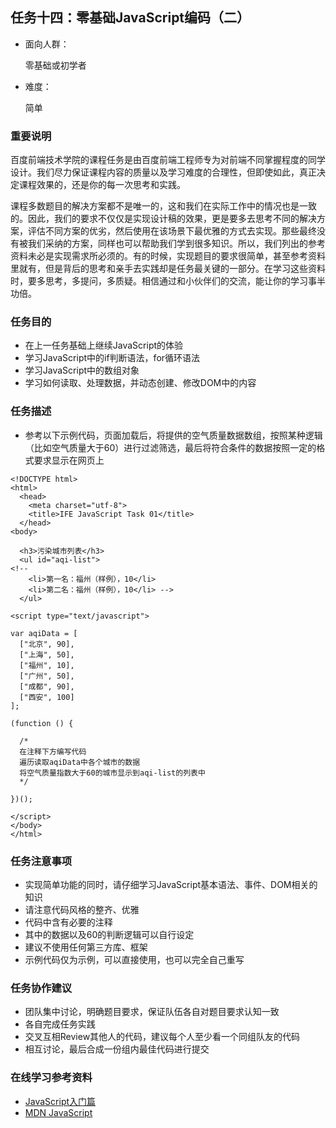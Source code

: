 ## 任务十四：零基础JavaScript编码（二）

- 面向人群：

  零基础或初学者

- 难度：

  简单

### 重要说明

百度前端技术学院的课程任务是由百度前端工程师专为对前端不同掌握程度的同学设计。我们尽力保证课程内容的质量以及学习难度的合理性，但即使如此，真正决定课程效果的，还是你的每一次思考和实践。

课程多数题目的解决方案都不是唯一的，这和我们在实际工作中的情况也是一致的。因此，我们的要求不仅仅是实现设计稿的效果，更是要多去思考不同的解决方案，评估不同方案的优劣，然后使用在该场景下最优雅的方式去实现。那些最终没有被我们采纳的方案，同样也可以帮助我们学到很多知识。所以，我们列出的参考资料未必是实现需求所必须的。有的时候，实现题目的要求很简单，甚至参考资料里就有，但是背后的思考和亲手去实践却是任务最关键的一部分。在学习这些资料时，要多思考，多提问，多质疑。相信通过和小伙伴们的交流，能让你的学习事半功倍。

### 任务目的

- 在上一任务基础上继续JavaScript的体验
- 学习JavaScript中的if判断语法，for循环语法
- 学习JavaScript中的数组对象
- 学习如何读取、处理数据，并动态创建、修改DOM中的内容

### 任务描述

- 参考以下示例代码，页面加载后，将提供的空气质量数据数组，按照某种逻辑（比如空气质量大于60）进行过滤筛选，最后将符合条件的数据按照一定的格式要求显示在网页上

```
<!DOCTYPE html>
<html>
  <head>
    <meta charset="utf-8">
    <title>IFE JavaScript Task 01</title>
  </head>
<body>

  <h3>污染城市列表</h3>
  <ul id="aqi-list">
<!--   
    <li>第一名：福州（样例），10</li>
  	<li>第二名：福州（样例），10</li> -->
  </ul>

<script type="text/javascript">

var aqiData = [
  ["北京", 90],
  ["上海", 50],
  ["福州", 10],
  ["广州", 50],
  ["成都", 90],
  ["西安", 100]
];

(function () {

  /*
  在注释下方编写代码
  遍历读取aqiData中各个城市的数据
  将空气质量指数大于60的城市显示到aqi-list的列表中
  */

})();

</script>
</body>
</html>

```

### 任务注意事项

- 实现简单功能的同时，请仔细学习JavaScript基本语法、事件、DOM相关的知识
- 请注意代码风格的整齐、优雅
- 代码中含有必要的注释
- 其中的数据以及60的判断逻辑可以自行设定
- 建议不使用任何第三方库、框架
- 示例代码仅为示例，可以直接使用，也可以完全自己重写

### 任务协作建议

- 团队集中讨论，明确题目要求，保证队伍各自对题目要求认知一致
- 各自完成任务实践
- 交叉互相Review其他人的代码，建议每个人至少看一个同组队友的代码
- 相互讨论，最后合成一份组内最佳代码进行提交

### 在线学习参考资料

- [JavaScript入门篇](http://www.imooc.com/view/36)
- [MDN JavaScript](https://developer.mozilla.org/zh-CN/docs/Web/JavaScript)

